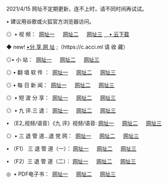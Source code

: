 <p>2021/4/15  网址不定期更新，连不上时，请不同时间再试试。
<p>• 建议用谷歌或火狐官方浏览器访问。
<p>◎  • 视 频： 
<a href="http://hhe.guitarhaven.com/" target="_blank">网址一</a> 　 
<a href="http://hst.guitarhaven.com/" target="_blank">网址二</a> 　 
<a href="http://hst.guitarhaven.com/b.html" target="_blank">网址三</a>
<a href="https://yadi.sk/d/d0sUeAOpal3njw" target="_blank">　• 云下载 </a></p>
<p>◆ new! <a href="http://hpl.guitarhaven.com/a.html">•分 享 网 址</a> ;（https://c.acci.ml 请 收 藏） </p>

<p>◎•  小 站：  
<a href="http://hhe.guitarhaven.com/f.html" target="_blank">网址一</a> 　 
<a href="http://hst.guitarhaven.com/h.html" target="_blank">网址二</a> 　 
<a href="http://hst.guitarhaven.com/k/" target="_blank">网址三</a></p><p>

<p>◎  • 翻 墙 软 件 ：  
<a href="http://hhe.guitarhaven.com/ff/" target="_blank">网址一</a> 　 
<a href="http://hst.guitarhaven.com/s/read/a1_nd.html" target="_blank">网址二</a> 　 
<a href="http://hst.guitarhaven.com/ff/index.html" target="_blank">网址三</a></p>
<p>◎  • 每 日 新 闻：  
<a href="http://hhe.guitarhaven.com/day/" target="_blank">网址一</a> 　 
<a href="http://hst.guitarhaven.com/day/" target="_blank">网址二</a> 　 
<a href="http://hst.guitarhaven.com/day/index.html" target="_blank">网址三</a></p>
<p>◎   • 短 波 分 享：  
<a href="http://hhe.guitarhaven.com/h/" target="_blank">网址一</a> 　 
<a href="http://hst.guitarhaven.com/h/" target="_blank">网址二</a> 　 
<a href="http://hst.guitarhaven.com/h/index.html" target="_blank">网址三</a></p>
<p>◎   • 九 评.三 退：  
<a href="http://hhe.guitarhaven.com/t/" target="_blank">网址一</a> 　 
<a href="http://hst.guitarhaven.com/v2/index.html" target="_blank">网址二</a> 　 
<a href="http://hst.guitarhaven.com/tt/index.html" target="_blank">网址三</a> 　</p>
<p>  • （E2_视频/语音）《九 评》视频/语音: 
<a href="http://hhe.guitarhaven.com/7738.html" target="_blank">网址一</a> 　 
<a href="http://hst.guitarhaven.com/7614.html" target="_blank">网址二</a> 　 
<a href="http://hst.guitarhaven.com/7633.html" target="_blank">网址三</a></p>
<p>◎   • 三 退 管 道...退 党 网：  
<a href="http://hhe.guitarhaven.com/go/td1.html" target="_blank">网址一</a> 　 
<a href="http://hst.guitarhaven.com/go/td2.html" target="_blank">网址二</a> 　 
<a href="http://hst.guitarhaven.com/go/td3.html" target="_blank">网址三</a></p>
<p>  • （F1） 三 退 管 道（一）： 
<a href="http://hhe.guitarhaven.com/dd/" target="_blank">网址一</a> 　 
<a href="http://hst.guitarhaven.com/s/read/a1_tdx.html" target="_blank">网址二</a> 　 
<a href="http://hst.guitarhaven.com/dd/" target="_blank">网址三</a></p>
<p>  • （F2）三 退 管 道（二）： 
<a href="http://hst.guitarhaven.com/d/" target="_blank">网址一</a> 　 
<a href="http://hhe.guitarhaven.com/d/index.html" target="_blank">网址二</a> 　 
<a href="http://hst.guitarhaven.com/d/" target="_blank">网址三</a></p>
<p>◎   • PDF电子书：  
<a href="http://hhe.guitarhaven.com/p/" target="_blank">网址一</a> 　 
<a href="http://hst.guitarhaven.com/p/index.html" target="_blank">网址二</a> 　 
<a href="http://hst.guitarhaven.com/p/" target="_blank">网址三</a></p>
